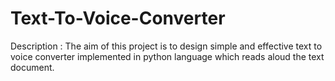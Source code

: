 # Text-To-Voice-Converter
Description : The aim of this project is to design simple and effective text to voice converter  implemented in python language which reads aloud the text document.  
